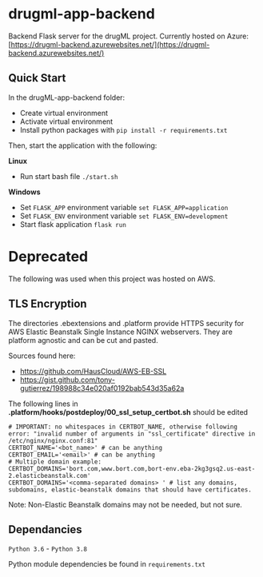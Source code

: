 # drugml-app-backend

Backend Flask server for the drugML project. Currently hosted on Azure: [https://drugml-backend.azurewebsites.net/](https://drugml-backend.azurewebsites.net/)

## Quick Start

In the drugML-app-backend folder:

 - Create virtual environment
 - Activate virtual environment
 - Install python packages with ```pip install -r requirements.txt```

Then, start the application with the following:

**Linux**
 - Run start bash file ```./start.sh```

**Windows**
 - Set ```FLASK_APP``` environment variable ```set FLASK_APP=application```
 - Set ```FLASK_ENV``` environment variable ```set FLASK_ENV=development```
 - Start flask application ```flask run```

# Deprecated
The following was used when this project was hosted on AWS.

## TLS Encryption

The directories .ebextensions and .platform provide HTTPS security for AWS Elastic Beanstalk Single Instance NGINX webservers. They are platform agnostic and can be cut and pasted.

Sources found here: 

 - https://github.com/HausCloud/AWS-EB-SSL
 - https://gist.github.com/tony-gutierrez/198988c34e020af0192bab543d35a62a

The following lines in **.platform/hooks/postdeploy/00_ssl_setup_certbot.sh** should be edited

```
# IMPORTANT: no whitespaces in CERTBOT_NAME, otherwise following error: "invalid number of arguments in "ssl_certificate" directive in /etc/nginx/nginx.conf:81"
CERTBOT_NAME='<bot_name>' # can be anything
CERTBOT_EMAIL='<email>' # can be anything
# Multiple domain example: CERTBOT_DOMAINS='bort.com,www.bort.com,bort-env.eba-2kg3gsq2.us-east-2.elasticbeanstalk.com'
CERTBOT_DOMAINS='<comma-separated domains> ' # list any domains, subdomains, elastic-beanstalk domains that should have certificates.
```

Note: Non-Elastic Beanstalk domains may not be needed, but not sure.
## Dependancies

```Python 3.6``` - ```Python 3.8```

Python module dependencies be found in ```requirements.txt```
